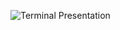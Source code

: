 ![Terminal Presentation](https://github.com/pepperjackdev/pepperjackdev/assets/98756989/734fc09a-86fa-4368-87e2-38fc50083b24)
